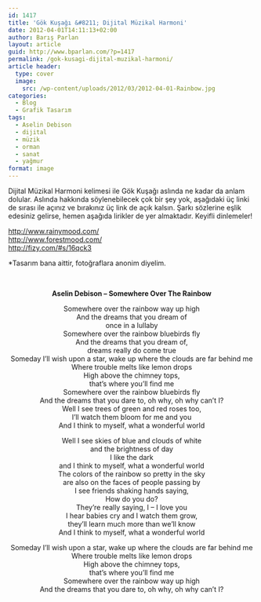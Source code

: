 ```yaml
---
id: 1417
title: 'Gök Kuşağı &#8211; Dijital Müzikal Harmoni'
date: 2012-04-01T14:11:13+02:00
author: Barış Parlan
layout: article
guid: http://www.bparlan.com/?p=1417
permalink: /gok-kusagi-dijital-muzikal-harmoni/
article header:
  type: cover
  image:
    src: /wp-content/uploads/2012/03/2012-04-01-Rainbow.jpg
categories:
  - Blog
  - Grafik Tasarım
tags:
  - Aselin Debison
  - dijital
  - müzik
  - orman
  - sanat
  - yağmur
format: image
---
```


Dijital Müzikal Harmoni kelimesi ile Gök Kuşağı aslında ne kadar da anlam dolular. Aslında hakkında söylenebilecek çok bir şey yok, aşağıdaki üç linki de sırası ile açınız ve bırakınız üç link de açık kalsın. Şarkı sözlerine eşlik edesiniz gelirse, hemen aşağıda lirikler de yer almaktadır. Keyifli dinlemeler!

<a title="Rainy Mood" href="http://www.rainymood.com/" target="_blank">http://www.rainymood.com/</a>  
<a title="Forest Mood" href="http://www.forestmood.com/" target="_blank">http://www.forestmood.com/</a>  
<a title="Aselin Debison - Somewhere Over The Rainbow" href="http://fizy.com/#s/16qck3" target="_blank">http://fizy.com/#s/16qck3</a>

*Tasarım bana aittir, fotoğraflara anonim diyelim.

&nbsp;

<p style="text-align: center;">
  <strong>Aselin Debison &#8211; Somewhere Over The Rainbow</strong>
</p>

<p style="text-align: center;">
  Somewhere over the rainbow way up high<br /> And the dreams that you dream of<br /> once in a lullaby<br /> Somewhere over the rainbow bluebirds fly<br /> And the dreams that you dream of,<br /> dreams really do come true<br /> Someday I’ll wish upon a star, wake up where the clouds are far behind me<br /> Where trouble melts like lemon drops<br /> High above the chimney tops,<br /> that’s where you’ll find me<br /> Somewhere over the rainbow bluebirds fly<br /> And the dreams that you dare to, oh why, oh why can’t I?<br /> Well I see trees of green and red roses too,<br /> I’ll watch them bloom for me and you<br /> And I think to myself, what a wonderful world
</p>

<p style="text-align: center;">
  Well I see skies of blue and clouds of white<br /> and the brightness of day<br /> I like the dark<br /> and I think to myself, what a wonderful world<br /> The colors of the rainbow so pretty in the sky<br /> are also on the faces of people passing by<br /> I see friends shaking hands saying,<br /> How do you do?<br /> They’re really saying, I – I love you<br /> I hear babies cry and I watch them grow,<br /> they’ll learn much more than we’ll know<br /> And I think to myself, what a wonderful world
</p>

<p style="text-align: center;">
  Someday I’ll wish upon a star, wake up where the clouds are far behind me<br /> Where trouble melts like lemon drops<br /> High above the chimney tops,<br /> that’s where you’ll find me<br /> Somewhere over the rainbow way up high<br /> And the dreams that you dare to, oh why, oh why can’t I?
</p>
